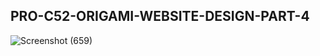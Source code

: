 ## PRO-C52-ORIGAMI-WEBSITE-DESIGN-PART-4
![Screenshot (659)](https://user-images.githubusercontent.com/68367011/122682966-fcaacf00-d219-11eb-9e70-87511236ae24.png)
